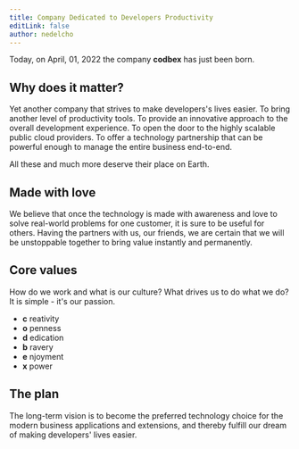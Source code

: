 ```yaml
---
title: Company Dedicated to Developers Productivity
editLink: false
author: nedelcho
---
```



Today, on April, 01, 2022 the company __codbex__ has just been born.

## Why does it matter?

Yet another company that strives to make developers's lives easier. To bring another level of productivity tools.
To provide an innovative approach to the overall development experience.
To open the door to the highly scalable public cloud providers.
To offer a technology partnership that can be powerful enough to manage the entire business end-to-end.

All these and much more deserve their place on Earth.

## Made with love

We believe that once the technology is made with awareness and love to solve real-world problems for one customer,
it is sure to be useful for others. Having the partners with us, our friends, we are certain that we will be unstoppable together to bring value instantly and permanently.

## Core values

How do we work and what is our culture? What drives us to do what we do? It is simple - it's our passion.

 - __c__ reativity
 - __o__ penness
 - __d__ edication
 - __b__ ravery
 - __e__ njoyment
 - __x__ power

## The plan

The long-term vision is to become the preferred technology choice for the modern business applications and extensions, and thereby fulfill our dream of making developers' lives easier.

